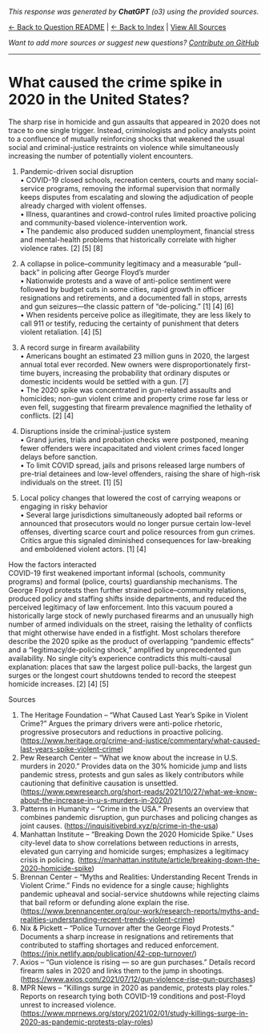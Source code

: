 <!-- 
Generated by: chatgpt
Model: o3
Prompt type: sources
Generated at: 2025-06-12T20:55:00.515725
-->

*This response was generated by **ChatGPT** (o3) using the provided sources.*

[← Back to Question README](README.md) | [← Back to Index](../README.md) | [View All Sources](../allsources.md)

*Want to add more sources or suggest new questions? [Contribute on GitHub](https://github.com/justinwest/SuggestedSources)*

---

# What caused the crime spike in 2020 in the United States?

The sharp rise in homicide and gun assaults that appeared in 2020 does not trace to one single trigger.  Instead, criminologists and policy analysts point to a confluence of mutually reinforcing shocks that weakened the usual social and criminal-justice restraints on violence while simultaneously increasing the number of potentially violent encounters.

1. Pandemic-driven social disruption  
   • COVID-19 closed schools, recreation centers, courts and many social-service programs, removing the informal supervision that normally keeps disputes from escalating and slowing the adjudication of people already charged with violent offenses.  
   • Illness, quarantines and crowd-control rules limited proactive policing and community-based violence-intervention work.  
   • The pandemic also produced sudden unemployment, financial stress and mental-health problems that historically correlate with higher violence rates.  [2] [5] [8]

2. A collapse in police–community legitimacy and a measurable “pull-back” in policing after George Floyd’s murder  
   • Nationwide protests and a wave of anti-police sentiment were followed by budget cuts in some cities, rapid growth in officer resignations and retirements, and a documented fall in stops, arrests and gun seizures—the classic pattern of “de-policing.”  [1] [4] [6]  
   • When residents perceive police as illegitimate, they are less likely to call 911 or testify, reducing the certainty of punishment that deters violent retaliation.  [4] [5]

3. A record surge in firearm availability  
   • Americans bought an estimated 23 million guns in 2020, the largest annual total ever recorded.  New owners were disproportionately first-time buyers, increasing the probability that ordinary disputes or domestic incidents would be settled with a gun.  [7]  
   • The 2020 spike was concentrated in gun-related assaults and homicides; non-gun violent crime and property crime rose far less or even fell, suggesting that firearm prevalence magnified the lethality of conflicts.  [2] [4]

4. Disruptions inside the criminal-justice system  
   • Grand juries, trials and probation checks were postponed, meaning fewer offenders were incapacitated and violent crimes faced longer delays before sanction.  
   • To limit COVID spread, jails and prisons released large numbers of pre-trial detainees and low-level offenders, raising the share of high-risk individuals on the street.  [1] [5]

5. Local policy changes that lowered the cost of carrying weapons or engaging in risky behavior  
   • Several large jurisdictions simultaneously adopted bail reforms or announced that prosecutors would no longer pursue certain low-level offenses, diverting scarce court and police resources from gun crimes.  Critics argue this signaled diminished consequences for law-breaking and emboldened violent actors.  [1] [4]

How the factors interacted  
COVID-19 first weakened important informal (schools, community programs) and formal (police, courts) guardianship mechanisms.  The George Floyd protests then further strained police–community relations, produced policy and staffing shifts inside departments, and reduced the perceived legitimacy of law enforcement.  Into this vacuum poured a historically large stock of newly purchased firearms and an unusually high number of armed individuals on the street, raising the lethality of conflicts that might otherwise have ended in a fistfight.  Most scholars therefore describe the 2020 spike as the product of overlapping “pandemic effects” and a “legitimacy/de-policing shock,” amplified by unprecedented gun availability.  No single city’s experience contradicts this multi-causal explanation: places that saw the largest police pull-backs, the largest gun surges or the longest court shutdowns tended to record the steepest homicide increases.  [2] [4] [5]

Sources  
1. The Heritage Foundation – “What Caused Last Year’s Spike in Violent Crime?” Argues the primary drivers were anti-police rhetoric, progressive prosecutors and reductions in proactive policing. (https://www.heritage.org/crime-and-justice/commentary/what-caused-last-years-spike-violent-crime)  
2. Pew Research Center – “What we know about the increase in U.S. murders in 2020.” Provides data on the 30% homicide jump and lists pandemic stress, protests and gun sales as likely contributors while cautioning that definitive causation is unsettled. (https://www.pewresearch.org/short-reads/2021/10/27/what-we-know-about-the-increase-in-u-s-murders-in-2020/)  
3. Patterns in Humanity – “Crime in the USA.” Presents an overview that combines pandemic disruption, gun purchases and policing changes as joint causes. (https://inquisitivebird.xyz/p/crime-in-the-usa)  
4. Manhattan Institute – “Breaking Down the 2020 Homicide Spike.” Uses city-level data to show correlations between reductions in arrests, elevated gun carrying and homicide surges; emphasizes a legitimacy crisis in policing. (https://manhattan.institute/article/breaking-down-the-2020-homicide-spike)  
5. Brennan Center – “Myths and Realities: Understanding Recent Trends in Violent Crime.” Finds no evidence for a single cause; highlights pandemic upheaval and social-service shutdowns while rejecting claims that bail reform or defunding alone explain the rise. (https://www.brennancenter.org/our-work/research-reports/myths-and-realities-understanding-recent-trends-violent-crime)  
6. Nix & Pickett – “Police Turnover after the George Floyd Protests.” Documents a sharp increase in resignations and retirements that contributed to staffing shortages and reduced enforcement. (https://jnix.netlify.app/publication/42-cpp-turnover/)  
7. Axios – “Gun violence is rising — so are gun purchases.” Details record firearm sales in 2020 and links them to the jump in shootings. (https://www.axios.com/2021/07/12/gun-violence-rise-gun-purchases)  
8. MPR News – “Killings surge in 2020 as pandemic, protests play roles.” Reports on research tying both COVID-19 conditions and post-Floyd unrest to increased violence. (https://www.mprnews.org/story/2021/02/01/study-killings-surge-in-2020-as-pandemic-protests-play-roles)